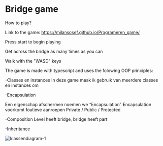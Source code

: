 # Bridge game

How to play?

Link to the game: https://milansosef.github.io/Programeren_game/

Press start to begin playing

Get across the bridge as many times as you can

Walk with the "WASD" keys


The game is made with typescript and uses the folowing OOP principles:

-Classes en instances
In deze game maak ik gebruik van meerdere classes en instances om

-Encapsulation

Een eigenschap afschermen noemen we “Encapsulation”
Encapsulation voorkomt foutieve aanroepen
Private / Public / Protected

-Composition
Level heeft bridge, bridge heeft part

-Inheritance

![klassendiagram-1](https://user-images.githubusercontent.com/22589141/27306626-96ed3e7c-5546-11e7-954b-335a651aa7fd.jpg)


